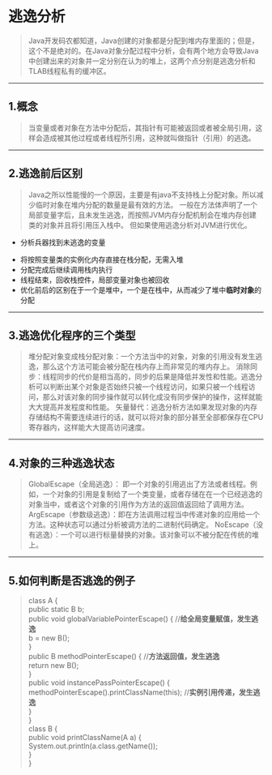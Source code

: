 # 逃逸分析
> Java开发码农都知道，Java创建的对象都是分配到堆内存里面的；但是，这个不是绝对的。在Java对象分配过程中分析，会有两个地方会导致Java中创建出来的对象并一定分别在认为的堆上，这两个点分别是逃逸分析和TLAB线程私有的缓冲区。

---
## 1.概念
> 当变量或者对象在方法中分配后，其指针有可能被返回或者被全局引用，这样会造成被其他过程或者线程所引用，这种就叫做指针（引用）的逃逸。

---
## 2.逃逸前后区别
> Java之所以性能慢的一个原因，主要是有java不支持栈上分配对象。所以减少临时对象在堆内分配的数量是最有效的方法。
一般在方法体声明了一个局部变量字后，且未发生逃逸，而按照JVM内存分配机制会在堆内存创建类的对象并且将引用压入栈中。
但如果使用逃逸分析对JVM进行优化。

-  分析兵器找到未逃逸的变量
+  将按照变量类的实例化内存直接在栈分配，无需入堆
+  分配完成后继续调用栈内执行
+  线程结束，回收栈控件，局部变量对象也被回收
+  优化前后的区别在于一个是堆中，一个是在栈中，从而减少了堆中**临时对象**的分配

---
## 3.逃逸优化程序的三个类型
>堆分配对象变成栈分配对象：一个方法当中的对象，对象的引用没有发生逃逸，那么这个方法可能会被分配在栈内存上而非常见的堆内存上。 
消除同步：线程同步的代价是相当高的，同步的后果是降低并发性和性能。逃逸分析可以判断出某个对象是否始终只被一个线程访问，如果只被一个线程访问，那么对该对象的同步操作就可以转化成没有同步保护的操作，这样就能大大提高并发程度和性能。 
矢量替代：逃逸分析方法如果发现对象的内存存储结构不需要连续进行的话，就可以将对象的部分甚至全部都保存在CPU寄存器内，这样能大大提高访问速度。

---
## 4.对象的三种逃逸状态
>GlobalEscape（全局逃逸）： 即一个对象的引用逃出了方法或者线程。例如，一个对象的引用是复制给了一个类变量，或者存储在在一个已经逃逸的对象当中，或者这个对象的引用作为方法的返回值返回给了调用方法。 
ArgEscape（参数级逃逸）：即在方法调用过程当中传递对象的应用给一个方法。这种状态可以通过分析被调方法的二进制代码确定。 
NoEscape（没有逃逸）：一个可以进行标量替换的对象。该对象可以不被分配在传统的堆上。

---
## 5.如何判断是否逃逸的例子
>class A {  
public static B b;  
    public void globalVariablePointerEscape() { 
        //**给全局变量赋值，发生逃逸**  
        b = new B();  
    }  
    public B methodPointerEscape() { 
        //**方法返回值，发生逃逸**  
        return new B();  
    }  
    public void instancePassPointerEscape() {  
        methodPointerEscape().printClassName(this); 
        //**实例引用传递，发生逃逸**  
    }  
}  
class B {  
    public void printClassName(A a) {  
        System.out.println(a.class.getName());  
    }  
}  

